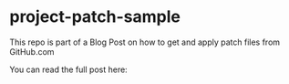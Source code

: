 # project-patch-sample
This repo is part of a Blog Post on how to get and apply patch files from GitHub.com

You can read the full post here: 

